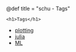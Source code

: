 @def title = "schu - Tags"

~~~
<h1>Tags</h1>
~~~

- [plotting](tag/plotting)
- [julia](tag/julia)
- [ML](tag/ML)

